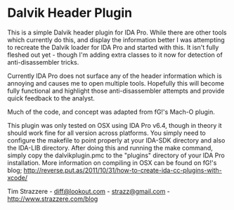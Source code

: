 Dalvik Header Plugin
===============

This is a simple Dalvik header plugin for IDA Pro. While there are
other tools which currently do this, and display the information better
I was attempting to recreate the Dalvik loader for IDA Pro and started
with this. It isn't fully fleshed out yet - though I'm adding extra
classes to it now for detection of anti-disassembler tricks.

Currently IDA Pro does not surface any of the header information which
is annoying and causes me to open multiple tools. Hopefully this will
become fully functional and highlight those anti-disassembler attempts
and provide quick feedback to the analyst.

Much of the code, and concept was adapted from fG!'s Mach-O plugin.

This plugin was only tested on OSX using IDA Pro v6.4, though in theory
it should work fine for all version across platforms. You simply need
to configure the makefile to point properly at your IDA-SDK directory
and also the IDA-LIB directory. After doing this and running the make
command, simply copy the dalvikplugin.pmc to the "plugins" directory
of your IDA Pro installation. More information on compiling in OSX
can be found on fG!'s blog;
http://reverse.put.as/2011/10/31/how-to-create-ida-cc-plugins-with-xcode/

Tim Strazzere - diff@lookout.com - strazz@gmail.com - http://www.strazzere.com/blog